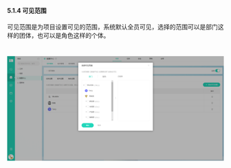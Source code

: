#### 5.1.4 可见范围

可见范围是为项目设置可见的范围，系统默认全员可见，选择的范围可以是部门这样的团体，也可以是角色这样的个体。

# ![](/assets/5.1.4可见范围.png)